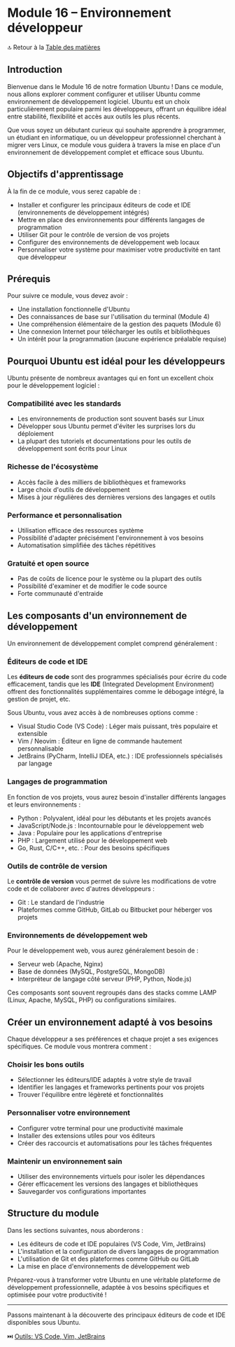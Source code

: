 # Module 16 – Environnement développeur

🔝 Retour à la [Table des matières](/SOMMAIRE.md)

## Introduction

Bienvenue dans le Module 16 de notre formation Ubuntu ! Dans ce module, nous allons explorer comment configurer et utiliser Ubuntu comme environnement de développement logiciel. Ubuntu est un choix particulièrement populaire parmi les développeurs, offrant un équilibre idéal entre stabilité, flexibilité et accès aux outils les plus récents.

Que vous soyez un débutant curieux qui souhaite apprendre à programmer, un étudiant en informatique, ou un développeur professionnel cherchant à migrer vers Linux, ce module vous guidera à travers la mise en place d'un environnement de développement complet et efficace sous Ubuntu.

## Objectifs d'apprentissage

À la fin de ce module, vous serez capable de :
- Installer et configurer les principaux éditeurs de code et IDE (environnements de développement intégrés)
- Mettre en place des environnements pour différents langages de programmation
- Utiliser Git pour le contrôle de version de vos projets
- Configurer des environnements de développement web locaux
- Personnaliser votre système pour maximiser votre productivité en tant que développeur

## Prérequis

Pour suivre ce module, vous devez avoir :
- Une installation fonctionnelle d'Ubuntu
- Des connaissances de base sur l'utilisation du terminal (Module 4)
- Une compréhension élémentaire de la gestion des paquets (Module 6)
- Une connexion Internet pour télécharger les outils et bibliothèques
- Un intérêt pour la programmation (aucune expérience préalable requise)

## Pourquoi Ubuntu est idéal pour les développeurs

Ubuntu présente de nombreux avantages qui en font un excellent choix pour le développement logiciel :

### Compatibilité avec les standards
- Les environnements de production sont souvent basés sur Linux
- Développer sous Ubuntu permet d'éviter les surprises lors du déploiement
- La plupart des tutoriels et documentations pour les outils de développement sont écrits pour Linux

### Richesse de l'écosystème
- Accès facile à des milliers de bibliothèques et frameworks
- Large choix d'outils de développement
- Mises à jour régulières des dernières versions des langages et outils

### Performance et personnalisation
- Utilisation efficace des ressources système
- Possibilité d'adapter précisément l'environnement à vos besoins
- Automatisation simplifiée des tâches répétitives

### Gratuité et open source
- Pas de coûts de licence pour le système ou la plupart des outils
- Possibilité d'examiner et de modifier le code source
- Forte communauté d'entraide

## Les composants d'un environnement de développement

Un environnement de développement complet comprend généralement :

### Éditeurs de code et IDE
Les **éditeurs de code** sont des programmes spécialisés pour écrire du code efficacement, tandis que les **IDE** (Integrated Development Environment) offrent des fonctionnalités supplémentaires comme le débogage intégré, la gestion de projet, etc.

Sous Ubuntu, vous avez accès à de nombreuses options comme :
- Visual Studio Code (VS Code) : Léger mais puissant, très populaire et extensible
- Vim / Neovim : Éditeur en ligne de commande hautement personnalisable
- JetBrains (PyCharm, IntelliJ IDEA, etc.) : IDE professionnels spécialisés par langage

### Langages de programmation
En fonction de vos projets, vous aurez besoin d'installer différents langages et leurs environnements :
- Python : Polyvalent, idéal pour les débutants et les projets avancés
- JavaScript/Node.js : Incontournable pour le développement web
- Java : Populaire pour les applications d'entreprise
- PHP : Largement utilisé pour le développement web
- Go, Rust, C/C++, etc. : Pour des besoins spécifiques

### Outils de contrôle de version
Le **contrôle de version** vous permet de suivre les modifications de votre code et de collaborer avec d'autres développeurs :
- Git : Le standard de l'industrie
- Plateformes comme GitHub, GitLab ou Bitbucket pour héberger vos projets

### Environnements de développement web
Pour le développement web, vous aurez généralement besoin de :
- Serveur web (Apache, Nginx)
- Base de données (MySQL, PostgreSQL, MongoDB)
- Interpréteur de langage côté serveur (PHP, Python, Node.js)

Ces composants sont souvent regroupés dans des stacks comme LAMP (Linux, Apache, MySQL, PHP) ou configurations similaires.

## Créer un environnement adapté à vos besoins

Chaque développeur a ses préférences et chaque projet a ses exigences spécifiques. Ce module vous montrera comment :

### Choisir les bons outils
- Sélectionner les éditeurs/IDE adaptés à votre style de travail
- Identifier les langages et frameworks pertinents pour vos projets
- Trouver l'équilibre entre légèreté et fonctionnalités

### Personnaliser votre environnement
- Configurer votre terminal pour une productivité maximale
- Installer des extensions utiles pour vos éditeurs
- Créer des raccourcis et automatisations pour les tâches fréquentes

### Maintenir un environnement sain
- Utiliser des environnements virtuels pour isoler les dépendances
- Gérer efficacement les versions des langages et bibliothèques
- Sauvegarder vos configurations importantes

## Structure du module

Dans les sections suivantes, nous aborderons :
- Les éditeurs de code et IDE populaires (VS Code, Vim, JetBrains)
- L'installation et la configuration de divers langages de programmation
- L'utilisation de Git et des plateformes comme GitHub ou GitLab
- La mise en place d'environnements de développement web

Préparez-vous à transformer votre Ubuntu en une véritable plateforme de développement professionnelle, adaptée à vos besoins spécifiques et optimisée pour votre productivité !

---

Passons maintenant à la découverte des principaux éditeurs de code et IDE disponibles sous Ubuntu.

⏭️ [Outils: VS Code, Vim, JetBrains](/06-developpement-devops/module-16-environnement-developpeur/01-outils-developpement.md)
